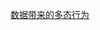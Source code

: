 [数据带来的多态行为](file:///D:/Obsidian%20Unity/Unity/Unity%E5%9B%9B%E9%83%A8%E6%9B%B2/Assets/Scripts/Unity%E8%BF%9B%E9%98%B6/ScriptableObject/Lesson7_ScriptableObject%20%E5%BA%94%E7%94%A8%20%E6%95%B0%E6%8D%AE%E5%B8%A6%E6%9D%A5%E7%9A%84%E5%A4%9A%E6%80%81%E8%A1%8C%E4%B8%BA/Lesson7.cs)